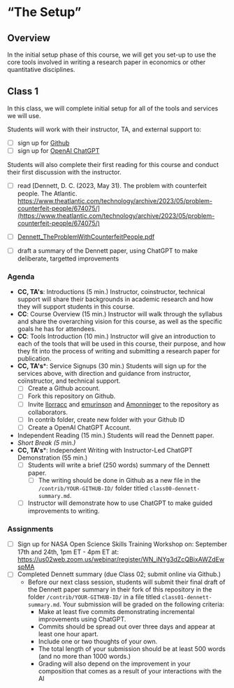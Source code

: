 # “The Setup”

## Overview

In the initial setup phase of this course, we will get you set-up to use the core tools
involved in writing a research paper in economics or other quantitative disciplines.

## Class 1

In this class, we will complete initial setup for all of the tools and services we will use.

Students will work with their instructor, TA, and external support to:
- [ ] sign up for [Github](http://github.com)
- [ ] sign up for [OpenAI ChatGPT](https://openai.com/)

Students will also complete their first reading for this course and conduct their first discussion with the instructor.
- [ ] read [Dennett, D. C. (2023, May 31). The problem with counterfeit people. The Atlantic. https://www.theatlantic.com/technology/archive/2023/05/problem-counterfeit-people/674075/](https://www.theatlantic.com/technology/archive/2023/05/problem-counterfeit-people/674075/)
- [ ] [Dennett_TheProblemWithCounterfeitPeople.pdf](https://github.com/user-attachments/files/21942293/Dennett_TheProblemWithCounterfeitPeople.pdf)

- [ ] draft a summary of the Dennett paper, using ChatGPT to make deliberate, targetted improvements

### Agenda

- **CC, TA's**: Introductions (5 min.)
  Instructor, coinstructor, technical support will share their backgrounds in academic research and how they will support students in this course.
- **CC**: Course Overview (15 min.)
  Instructor will walk through the syllabus and share the overarching vision for this course, as well as the specific goals he has for attendees.
- **CC**: Tools Introduction (10 min.)
  Instructor will give an introduction to each of the tools that will be used in this course, their purpose, and how they fit into the process of writing and submitting a research paper for publication.
- **CC, TA's***: Service Signups (30 min.)
  Students will sign up for the services above, with direction and guidance from instructor, coïnstructor, and technical support.
  - [ ] Create a Github account.
  - [ ] Fork this repository on Github.
  - [ ] Invite [llorracc](https://github.com/llorracc/) and [emurinson](https://github.com/emurinson) and [Amonninger](https://github.com/Amonninger) to the repository as collaborators.
  - [ ] In contrib folder, create new folder with your Github ID
  - [ ] Create a OpenAI ChatGPT Account.
- Independent Reading (15 min.)
  Students will read the Dennett paper.
- *Short Break (5 min.)*
- **CC, TA's***: Independent Writing with Instructor-Led ChatGPT Demonstration (55 min.)
  - [ ] Students will write a brief (250 words) summary of the Dennett paper.
    - [ ] The writing should be done in Github as a new file in the `/contrib/YOUR-GITHUB-ID/` folder titled `class00-dennett-summary.md`.
  - [ ] Instructor will demonstrate how to use ChatGPT to make guided improvements to writing.

### Assignments

- [ ] Sign up for NASA Open Science Skills Training Workshop on: September 17th and 24th, 1pm ET - 4pm ET at: https://us02web.zoom.us/webinar/register/WN_iNYg3dZcQBixAWZdEwspMA
- [ ] Completed Dennett summary (due Class 02; submit online via Github.)
  - Before our next class session, students will submit their final draft of the Dennett paper summary in their fork of this repository in the folder `/contrib/YOUR-GITHUB-ID/` in a file titled `class01-dennett-summary.md`. Your submission will be graded on the following criteria:
    - Make at least five commits demonstrating incremental improvements using ChatGPT.
    - Commits should be spread out over three days and appear at least one hour apart.
    - Include one or two thoughts of your own.
    - The total length of your submission should be at least 500 words (and no more than 1000 words.)
    - Grading will also depend on the improvement in your composition that comes as a result of your interactions with the AI
